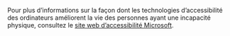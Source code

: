 Pour plus d’informations sur la façon dont les technologies d’accessibilité des ordinateurs améliorent la vie des personnes ayant une incapacité physique, consultez le [site web d’accessibilité Microsoft](http://go.microsoft.com/fwlink/?LinkId=8431).

<!--HONumber=Jun16_HO4-->


